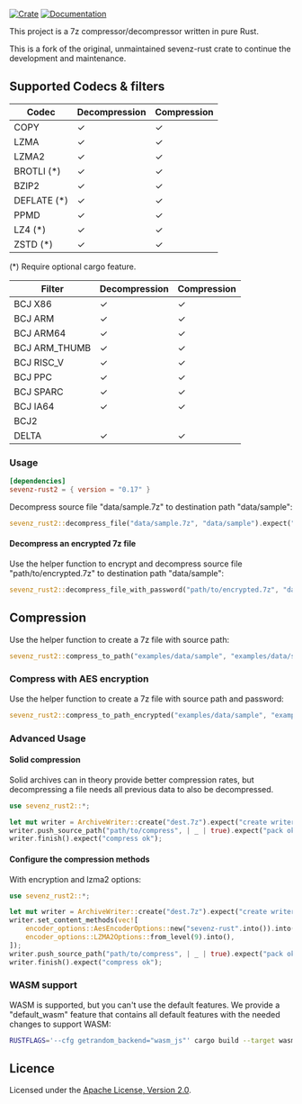 [![Crate](https://img.shields.io/crates/v/sevenz-rust2.svg)](https://crates.io/crates/sevenz-rust2)
[![Documentation](https://docs.rs/sevenz-rust2/badge.svg)](https://docs.rs/sevenz-rust2)

This project is a 7z compressor/decompressor written in pure Rust.

This is a fork of the original, unmaintained sevenz-rust crate to continue the development and maintenance.

## Supported Codecs & filters

| Codec       | Decompression | Compression |
|-------------|---------------|-------------|
| COPY        | ✓             | ✓           |
| LZMA        | ✓             | ✓           |
| LZMA2       | ✓             | ✓           |
| BROTLI (*)  | ✓             | ✓           |
| BZIP2       | ✓             | ✓           |
| DEFLATE (*) | ✓             | ✓           |
| PPMD        | ✓             | ✓           |
| LZ4 (*)     | ✓             | ✓           |
| ZSTD (*)    | ✓             | ✓           |

(*) Require optional cargo feature.

| Filter        | Decompression | Compression |
|---------------|---------------|-------------|
| BCJ X86       | ✓             | ✓           |
| BCJ ARM       | ✓             | ✓           |
| BCJ ARM64     | ✓             | ✓           |
| BCJ ARM_THUMB | ✓             | ✓           |
| BCJ RISC_V    | ✓             | ✓           |
| BCJ PPC       | ✓             | ✓           |
| BCJ SPARC     | ✓             | ✓           |
| BCJ IA64      | ✓             | ✓           |
| BCJ2          |               |             |
| DELTA         | ✓             | ✓           |

### Usage

```toml
[dependencies]
sevenz-rust2 = { version = "0.17" }
```

Decompress source file "data/sample.7z" to destination path "data/sample":

```rust
sevenz_rust2::decompress_file("data/sample.7z", "data/sample").expect("complete");
```

#### Decompress an encrypted 7z file

Use the helper function to encrypt and decompress source file "path/to/encrypted.7z" to destination path "data/sample":

```rust
sevenz_rust2::decompress_file_with_password("path/to/encrypted.7z", "data/sample", "password".into()).expect("complete");
```

## Compression

Use the helper function to create a 7z file with source path:

```rust
sevenz_rust2::compress_to_path("examples/data/sample", "examples/data/sample.7z").expect("compress ok");
```

### Compress with AES encryption

Use the helper function to create a 7z file with source path and password:

```rust
sevenz_rust2::compress_to_path_encrypted("examples/data/sample", "examples/data/sample.7z", "password".into()).expect("compress ok");
```

### Advanced Usage

#### Solid compression

Solid archives can in theory provide better compression rates, but decompressing a file needs all previous data to also
be decompressed.

```rust
use sevenz_rust2::*;

let mut writer = ArchiveWriter::create("dest.7z").expect("create writer ok");
writer.push_source_path("path/to/compress", | _ | true).expect("pack ok");
writer.finish().expect("compress ok");
```

#### Configure the compression methods

With encryption and lzma2 options:

```rust
use sevenz_rust2::*;

let mut writer = ArchiveWriter::create("dest.7z").expect("create writer ok");
writer.set_content_methods(vec![
    encoder_options::AesEncoderOptions::new("sevenz-rust".into()).into(),
    encoder_options::LZMA2Options::from_level(9).into(),
]);
writer.push_source_path("path/to/compress", | _ | true).expect("pack ok");
writer.finish().expect("compress ok");
```

### WASM support

WASM is supported, but you can't use the default features. We provide a "default_wasm" feature that contains
all default features with the needed changes to support WASM:

```bash
RUSTFLAGS='--cfg getrandom_backend="wasm_js"' cargo build --target wasm32-unknown-unknown --no-default-features --features=default_wasm
```

## Licence

Licensed under the [Apache License, Version 2.0](https://www.apache.org/licenses/LICENSE-2.0).
